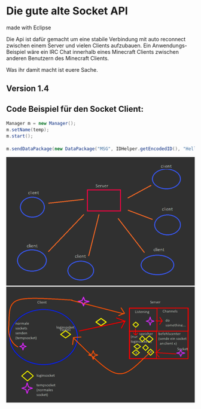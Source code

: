 # Die gute alte Socket API
made with Eclipse

Die Api ist dafür gemacht um eine stabile Verbindung mit auto reconnect zwischen einem Server und vielen Clients aufzubauen. Ein Anwendungs-Beispiel wäre ein IRC Chat innerhalb eines Minecraft Clients zwischen anderen Benutzern des Minecraft Clients.

Was ihr damit macht ist euere Sache.

## Version 1.4

## Code Beispiel für den Socket Client:
```java
Manager m = new Manager();
m.setName(temp);
m.start();

m.sendDataPackage(new DataPackage("MSG", IDHelper.getEncodedID(), "Hello World!"));
```

![Server-Client connection](pic-1.png)
![Ping und Login erklaert](pic-2.png)
